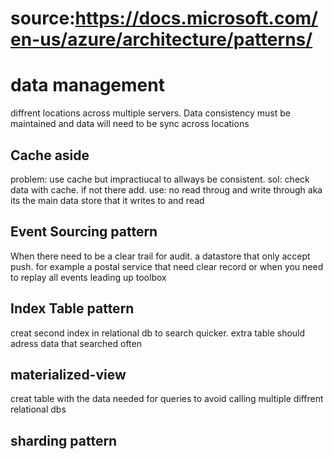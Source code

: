 # source:https://docs.microsoft.com/en-us/azure/architecture/patterns/

# data management
diffrent locations across multiple servers. Data consistency must be maintained and data will need to be sync across locations

## Cache aside
problem: use cache but impractiucal to allways be consistent.
sol: check data with cache. if not there add.
use: no read throug and write through aka its the main data store that it writes to and read 

## Event Sourcing pattern
When there need to be a clear trail for audit.
a datastore that only accept push. for example a postal service that need clear record or when you need to replay all events leading up toolbox

## Index Table pattern
creat second index in relational db to search quicker. extra table should adress data that searched often

## materialized-view
creat table with the data needed for queries to avoid calling multiple diffrent relational dbs

## sharding pattern